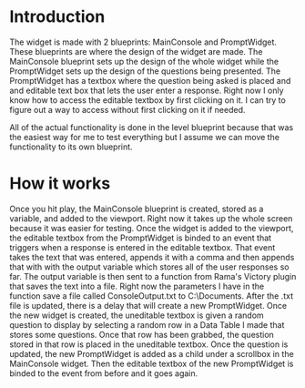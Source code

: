 # Introduction
The widget is made with 2 blueprints: MainConsole and PromptWidget. These blueprints are where the design of the widget are made. The MainConsole blueprint sets up the design of the whole widget while the PromptWidget sets up the design of the questions being presented. The PromptWidget has a textbox where the question being asked is placed and and editable text box that lets the user enter a response. Right now I only know how to access the editable textbox by first clicking on it. I can try to figure out a way to access without first clicking on it if needed.

All of the actual functionality is done in the level blueprint because that was the easiest way for me to test everything but I assume we can move the functionality to its own blueprint. 

# How it works
Once you hit play, the MainConsole blueprint is created, stored as a variable, and added to the viewport. Right now it takes up the whole screen because it was easier for testing. Once the widget is added to the viewport, the editable textbox from the PromptWidget is binded to an event that triggers when a response is entered in the editable textbox. That event takes the text that was entered, appends it with a comma and then appends that with with the output variable which stores all of the user responses so far. The output variable is then sent to a function from Rama's Victory plugin that saves the text into a file. Right now the parameters I have in the function save a file called ConsoleOutput.txt to C:\Documents. After the .txt file is updated, there is a delay that will create a new PromptWidget. Once the new widget is created, the uneditable textbox is given a random question to display by selecting a random row in a Data Table I made that stores some questions. Once that row has been grabbed, the question stored in that row is placed in the uneditable textbox. Once the question is updated, the new PromptWidget is added as a child under a scrollbox in the MainConsole widget. Then the editable textbox of the new PromptWidget is binded to the event from before and it goes again.   

